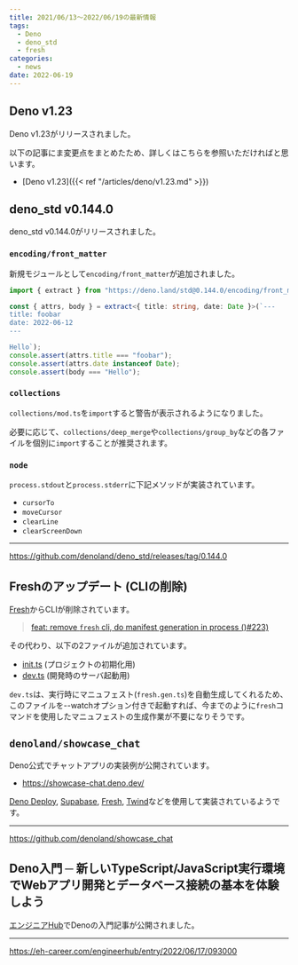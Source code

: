 ```yaml
---
title: 2021/06/13〜2022/06/19の最新情報
tags:
  - Deno
  - deno_std
  - fresh
categories:
  - news
date: 2022-06-19
---
```


## Deno v1.23

Deno v1.23がリリースされました。

以下の記事にま変更点をまとめたため、詳しくはこちらを参照いただければと思います。

- [Deno v1.23]({{< ref "/articles/deno/v1.23.md" >}})

## deno_std v0.144.0

deno_std v0.144.0がリリースされました。

### `encoding/front_matter`

新規モジュールとして`encoding/front_matter`が追加されました。

```ts
import { extract } from "https://deno.land/std@0.144.0/encoding/front_matter.ts";

const { attrs, body } = extract<{ title: string, date: Date }>(`---
title: foobar
date: 2022-06-12
---

Hello`);
console.assert(attrs.title === "foobar");
console.assert(attrs.date instanceof Date);
console.assert(body === "Hello");
```

### `collections`

`collections/mod.ts`を`import`すると警告が表示されるようになりました。

必要に応じて、`collections/deep_merge`や`collections/group_by`などの各ファイルを個別に`import`することが推奨されます。

### `node`

`process.stdout`と`process.stderr`に下記メソッドが実装されています。

- `cursorTo`
- `moveCursor`
- `clearLine`
- `clearScreenDown`

---

https://github.com/denoland/deno_std/releases/tag/0.144.0

## Freshのアップデート (CLIの削除)

[Fresh](https://github.com/lucacasonato/fresh)からCLIが削除されています。

> [feat: remove `fresh` cli, do manifest generation in process ()#223)](https://github.com/lucacasonato/fresh/pull/223)

その代わり、以下の2ファイルが追加されています。

- [init.ts](https://github.com/lucacasonato/fresh/blob/61b71c672035f89271cd6796bdc3499c0e0d4b35/init.ts) (プロジェクトの初期化用)
- [dev.ts](https://github.com/lucacasonato/fresh/blob/61b71c672035f89271cd6796bdc3499c0e0d4b35/dev.ts) (開発時のサーバ起動用)

`dev.ts`は、実行時にマニュフェスト(`fresh.gen.ts`)を自動生成してくれるため、このファイルを--watchオプション付きで起動すれば、今までのように`fresh`コマンドを使用したマニュフェストの生成作業が不要になりそうです。

## `denoland/showcase_chat`

Deno公式でチャットアプリの実装例が公開されています。

- https://showcase-chat.deno.dev/

[Deno Deploy](https://deno.com/), [Supabase](https://supabase.com/), [Fresh](https://github.com/lucacasonato/fresh), [Twind](https://github.com/tw-in-js/twind)などを使用して実装されているようです。

---

https://github.com/denoland/showcase_chat

## Deno入門 ─ 新しいTypeScript/JavaScript実行環境でWebアプリ開発とデータベース接続の基本を体験しよう

[エンジニアHub](https://eh-career.com/)でDenoの入門記事が公開されました。

---

https://eh-career.com/engineerhub/entry/2022/06/17/093000

